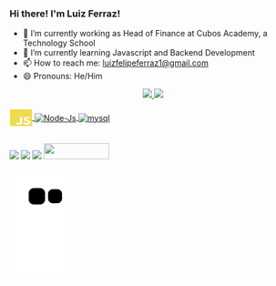 ### Hi there! I'm Luiz Ferraz!

- 🔭 I’m currently working as Head of Finance at Cubos Academy, a Technology School
- 🌱 I’m currently learning Javascript and Backend Development
- 📫 How to reach me: luizfelipeferraz1@gmail.com
- 😄 Pronouns: He/Him

<div align="center">
  <a href="https://github.com/Louiz-Ferraz">
  <img height="180em" src="https://github-readme-stats.vercel.app/api?username=Louiz-Ferraz&show_icons=true&theme=highcontrast&include_all_commits=true&count_private=true"/>
  <img height="180em" src="https://github-readme-stats.vercel.app/api/top-langs/?username=Louiz-Ferraz&layout=compact&langs_count=7&theme=highcontrast"/>
</div>
  
<div style="display: inline_block"><br>
  <img align="center" alt="Js" height="30" width="40" src="https://raw.githubusercontent.com/devicons/devicon/master/icons/javascript/javascript-plain.svg">
  <img align="center" alt="Node-Js" height="40" width="40" src="https://img.icons8.com/external-tal-revivo-shadow-tal-revivo/344/external-nodejs-is-an-open-source-cross-platform-javascript-run-time-environment-logo-shadow-tal-revivo.png">
  <img align="center" alt="mysql" height="40" width="40" src="https://cdn-icons-png.flaticon.com/512/528/528260.png">
</div>

##
  
<div> 
 <a href="https://discord.com/users/LuizFerraz#6656" target="_blank"><img src="https://img.shields.io/badge/Discord-7289DA?style=for-the-badge&logo=discord&logoColor=white" target="_blank"></a> 
  <a href = "mailto:luizfelipeferraz1@gmail.com"><img src="https://img.shields.io/badge/-Gmail-%23333?style=for-the-badge&logo=gmail&logoColor=white" target="_blank"></a>
  <a href="https://www.linkedin.com/in/luiz-felipe-ferraz/" target="_blank"><img src="https://img.shields.io/badge/-LinkedIn-%230077B5?style=for-the-badge&logo=linkedin&logoColor=white" target="_blank"></a> 
  <a href="https://www.hackerrank.com/luizfelipeferra1?hr_r=1" target="_blank"><img height="27.9" width="115" src="https://camo.githubusercontent.com/49e713e1463692beaff7b552eb60511454485659f6131286eeab9db84e91840a/68747470733a2f2f69302e77702e636f6d2f6772616473696e67616d65732e636f6d2f77702d636f6e74656e742f75706c6f6164732f323031362f30352f3835363737315f3636383232343035333139373834315f313934333639393030395f6f2e706e67" target="_blank"></a> 

  ![Snake animation](https://github.com/Louiz-Ferraz/Louiz-Ferraz/blob/output/github-contribution-grid-snake.svg)
 
</div>
